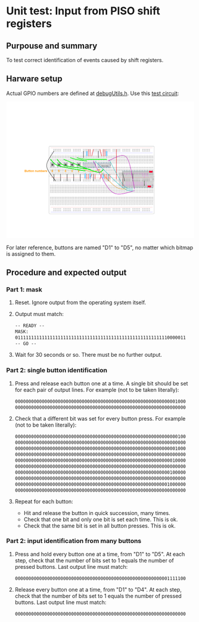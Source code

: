 # Unit test: Input from PISO shift registers

## Purpouse and summary

To test correct identification of events caused by shift registers.

## Harware setup

Actual GPIO numbers are defined at [debugUtils.h](./debugUtils.h).
Use this [test circuit](../../Protoboards/ProtoBoard-ESP32-Dekvit-C-2.diy):

![Test circuit image](../../Protoboards/ProtoBoard-ESP32-Dekvit-C-2.png)

For later reference, buttons are named "D1" to "D5", no matter which bitmap is assigned to them.

## Procedure and expected output

### Part 1: mask

1. Reset. Ignore output from the operating system itself.

2. Output must match:

   ```text
   -- READY --
   MASK:
   0111111111111111111111111111111111111111111111111111111110000011
   -- GO --
   ```

3. Wait for 30 seconds or so. There must be no further output.

### Part 2: single button identification

1. Press and release each button one at a time. A single bit should be set for each pair of output lines. For example (not to be taken literally):

   ```text
   0000000000000000000000000000000000000000000000000000000000001000
   0000000000000000000000000000000000000000000000000000000000000000
   ```

2. Check that a different bit was set for every button press. For example (not to be taken literally):

   ```text
   0000000000000000000000000000000000000000000000000000000000000100
   0000000000000000000000000000000000000000000000000000000000000000
   0000000000000000000000000000000000000000000000000000000000001000
   0000000000000000000000000000000000000000000000000000000000000000
   0000000000000000000000000000000000000000000000000000000000010000
   0000000000000000000000000000000000000000000000000000000000000000
   0000000000000000000000000000000000000000000000000000000000100000
   0000000000000000000000000000000000000000000000000000000000000000
   0000000000000000000000000000000000000000000000000000000001000000
   0000000000000000000000000000000000000000000000000000000000000000
   ```

3. Repeat for each button:

   - Hit and release the button in quick succession, many times.
   - Check that one bit and only one bit is set each time. This is ok.
   - Check that the same bit is set in all button presses. This is ok.

### Part 2: input identification from many buttons

1. Press and hold every button one at a time, from "D1" to "D5". At each step, check that the number of bits set to 1 equals the number of pressed buttons. Last output line must match:

   ```text
   0000000000000000000000000000000000000000000000000000000001111100
   ```

2. Release every button one at a time, from "D1" to "D4". At each step, check that the number of bits set to 1 equals the number of pressed buttons. Last output line must match:

   ```text
   0000000000000000000000000000000000000000000000000000000000000000
   ```
